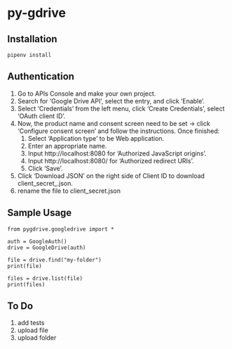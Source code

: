 # py-gdrive

## Installation
```
pipenv install
```

## Authentication

1) Go to APIs Console and make your own project.
1) Search for ‘Google Drive API’, select the entry, and click ‘Enable’.
1) Select ‘Credentials’ from the left menu, click ‘Create Credentials’, select ‘OAuth client ID’.
1) Now, the product name and consent screen need to be set -> click ‘Configure consent screen’ and follow the instructions. Once finished:
    1) Select ‘Application type’ to be Web application.
    1) Enter an appropriate name.
    1) Input http://localhost:8080 for ‘Authorized JavaScript origins’.
    1) Input http://localhost:8080/ for ‘Authorized redirect URIs’.
    1) Click ‘Save’.
1) Click ‘Download JSON’ on the right side of Client ID to download client_secret_<really long ID>.json.
1) rename the file to client_secret.json

## Sample Usage

```
from pygdrive.googledrive import *

auth = GoogleAuth()
drive = GoogleDrive(auth)

file = drive.find("my-folder")
print(file)

files = drive.list(file)
print(files)
```

## To Do

1) add tests
1) upload file
1) upload folder